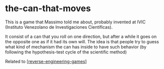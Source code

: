 # the-can-that-moves

This is a game that Massimo told me about, probably invented at IVIC (Instituto Venezolano de Investigaciones Científicas).

It consist of a can that you roll on one direction, but after a while it goes on the opposite one as if it had its own will. The idea is that people try to guess what kind of mechanism the can has inside to have such behavior (by following the hypothesis-test cycle of the scientific method)

Related to [[reverse-engineering-games]]

[//begin]: # "Autogenerated link references for markdown compatibility"
[reverse-engineering-games]: .././bubbles/stub "reverse-engineering-games"
[//end]: # "Autogenerated link references"

